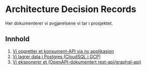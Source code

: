 # Architecture Decision Records

Her dokumenterer vi avgjørelsene vi tar i prosjektet.

## Innhold

1. [Vi oppretter et konsument-API via ny applikasjon](01_datakilde.md)
2. [Vi lagrer data i Postgres (CloudSQL i GCP)](02_lagringssted.md)
3. [Vi eksponerer et (OpenAPI-dokumentert rest-api/graphql-api)](03_apiteknologi.md)
